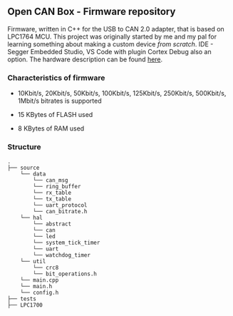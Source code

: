 ## Open CAN Box - Firmware repository

Firmware, written in C++ for the USB to CAN 2.0 adapter, that is based on LPC1764 MCU. This project was originally started by me and my pal for learning something about making a custom  device *from scratch*. IDE - Segger Embedded Studio, VS Code with plugin Cortex Debug also an option. The hardware description can be found [here](https://github.com/Digital-Ape/opencanbox-hardware).

### Characteristics of firmware

* 10Kbit/s, 20Kbit/s, 50Kbit/s, 100Kbit/s, 125Kbit/s, 250Kbit/s, 500Kbit/s, 1Mbit/s bitrates is supported

* 15 KBytes of FLASH used
* 8 KBytes of RAM used

### Structure

```
.
├── source
	└── data
		└── can_msg
		└── ring_buffer
		└── rx_table
		└── tx_table
		└── uart_protocol
		└── can_bitrate.h
	└── hal
		└── abstract
		└── can
		└── led
		└── system_tick_timer
		└── uart
		└── watchdog_timer
	└── util
		└── crc8
		└── bit_operations.h
	└── main.cpp
	└── main.h
	└── config.h
├── tests
├── LPC1700
```


